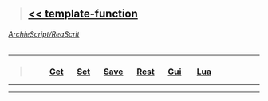 >## [<< template-function](https://github.com/ArchieScript/template-function)
###### [ArchieScript/ReaScrit](https://github.com/ArchieScript/ReaScrit)
------------------------------------------------------------------------------------------------------------------
>### &nbsp;&nbsp;&nbsp;&nbsp;&nbsp;&nbsp;&nbsp;&nbsp;&nbsp;&nbsp;                                                                              [Get](https://github.com/ArchieScript/template-function/tree/master/template-function/Get)           &nbsp;&nbsp;&nbsp;&nbsp;&nbsp;        [Set](https://github.com/ArchieScript/template-function/tree/master/template-function/Set)           &nbsp;&nbsp;&nbsp;&nbsp;&nbsp;        [Save](https://github.com/ArchieScript/template-function/tree/master/template-function/Save)         &nbsp;&nbsp;&nbsp;&nbsp;&nbsp;        [Rest](https://github.com/ArchieScript/template-function/tree/master/template-function/Rest)         &nbsp;&nbsp;&nbsp;&nbsp;&nbsp;        [Gui](https://github.com/ArchieScript/template-function/tree/master/template-function/Gui)           &nbsp;&nbsp;&nbsp;&nbsp;&nbsp;        [Lua](https://github.com/ArchieScript/template-function/tree/master/template-function/Lua)           &nbsp;&nbsp;&nbsp;&nbsp;&nbsp; 
---

---
